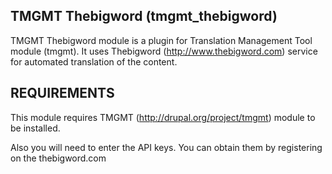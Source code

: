 TMGMT Thebigword (tmgmt_thebigword)
---------------------

TMGMT Thebigword module is a plugin for Translation Management Tool module (tmgmt).
It uses Thebigword (http://www.thebigword.com) service
for automated translation of the content.

REQUIREMENTS
------------

This module requires TMGMT (http://drupal.org/project/tmgmt) module
to be installed.

Also you will need to enter the API keys. You can obtain them by registering
on the thebigword.com
